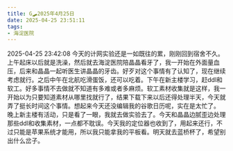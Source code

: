 ```yaml
---
title: G🛹2025年4月25日
date: 2025-04-25 23:51:11
tags:
- 海淀医院
---
```


2025-04-25 23:42:08
今天的计网实验还是一如既往的累，刚刚回到宿舍不久。
上午起床以后就是洗澡，然后就去海淀医院陪晶晶看牙了，我一开始在外面量血压，后来和晶晶一起听医生讲晶晶的牙齿。好歹对这个事情有了认知了，现在继续考虑就行。之后中午在北航吃滑蛋饭，还可以吃着。下午在新主楼学习，赶ddl和软工。好多事情不去做就不知道有多难或者多麻烦。软工素材收集就是这样，我一开始以为只要知道素材从哪里找就行了，结果下载下来以后还得处理半天，今天就弄了挺长时间这个事情。想起来今天还没编辑我的谷歌日历呢，实在是太忙了。
晚上新主楼有活动，只是看了一眼，我就去做实验去了。今天和晶晶边腻歪边处理那些ddl和收集素材，一点都不耽误。今天我的定位器也收到了，用起来还行，不过只能是苹果系统才能用，所以我只能拿我的平板看。明天就去蓝桥杯了，希望别出什么岔子。
